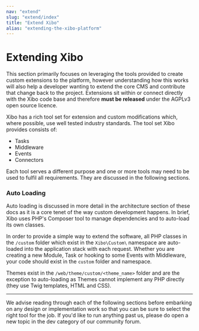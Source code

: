 ```yaml
---
nav: "extend"
slug: "extend/index"
title: "Extend Xibo"
alias: "extending-the-xibo-platform"
---
```


# Extending Xibo

This section primarily focuses on leveraging the tools provided to create custom extensions to the platform, however understanding how this works will also help a developer wanting to extend the core CMS and contribute that change back to the project. Extensions sit within or connect directly with the Xibo code base and therefore **must be released** under the AGPLv3 open source licence.

Xibo has a rich tool set for extension and custom modifications which, where possible, use well tested industry standards. The tool set Xibo provides consists of:

 - Tasks
 - Middleware
 - Events
 - Connectors

Each tool serves a different purpose and one or more tools may need to be used to fulfil all requirements. They are discussed in the following sections.

### Auto Loading
Auto loading is discussed in more detail in the architecture section of these docs as it is a core tenet of the way custom development happens. In brief, Xibo uses PHP's Composer tool to manage dependencies and to auto-load its own classes.

In order to provide a simple way to extend the software, all PHP classes in the `/custom` folder which exist in the `Xibo\Custom\` namespace are auto-loaded into the application stack with each request. Whether you are creating a new Module, Task or hooking to some Events with Middleware, your code should exist in the `custom` folder and namespace.

Themes exist in the `/web/theme/custom/<theme_name>` folder and are the exception to auto-loading as Themes cannot implement any PHP directly (they use Twig templates, HTML and CSS).

---------

We advise reading through each of the following sections before embarking on any design or implementation work so that you can be sure to select the right tool for the job. If you'd like to run anything past us, please do open a new topic in the dev category of our community forum.